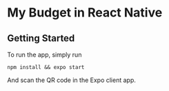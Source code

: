 # My Budget in React Native
<!-- 
<center><a href="https://www.instamobile.io/app-templates/food-app-template/"><img src="https://www.instamobile.io/wp-content/uploads/2019/07/Screen-Shot-2019-07-22-at-8.56.44-PM.png" /></a></center>

Download this beautiful free React Native starter kit, featuring a recipes app, to bootstrap your mobile app development. Learn React Native by working on a real project. Get familiar with various native components, navigation, redux and more.
!-->
## Getting Started
To run the app, simply run

``` npm install && expo start ```

And scan the QR code in the Expo client app.
<!--
## Expo Demo
<center><a href=""><img src="https://www.instamobile.io/wp-content/uploads/2019/07/Screen-Shot-2019-07-22-at-8.20.29-PM.png" /></a></center>

## Features
- Recipes List
- Categories
- Ingredients
- Recipes Details Screen
- Photo Gallery
- Detailed Description
- Ingredients button
- Ingredients List
- Recipes by Ingredient
- Search
- Drawer Menu
- Navigation Bar
- Beautiful UI Design Kit
- Compatible with Expo
- Highly modularized codebase


Coded with 💖💖💖 by <a href="https://www.instamobile.io/">Instamobile</a> and <a href="https://www.instakotlin.com/">Instakotlin</a>.
!-->